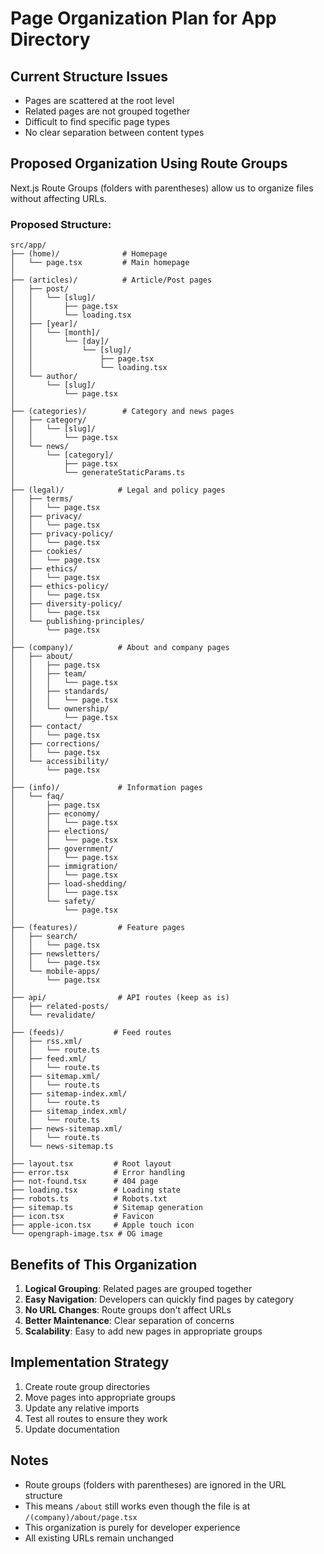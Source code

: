 # Page Organization Plan for App Directory

## Current Structure Issues
- Pages are scattered at the root level
- Related pages are not grouped together
- Difficult to find specific page types
- No clear separation between content types

## Proposed Organization Using Route Groups

Next.js Route Groups (folders with parentheses) allow us to organize files without affecting URLs.

### Proposed Structure:

```
src/app/
├── (home)/              # Homepage
│   └── page.tsx         # Main homepage
│
├── (articles)/          # Article/Post pages
│   ├── post/
│   │   └── [slug]/
│   │       ├── page.tsx
│   │       └── loading.tsx
│   ├── [year]/
│   │   └── [month]/
│   │       └── [day]/
│   │           └── [slug]/
│   │               ├── page.tsx
│   │               └── loading.tsx
│   └── author/
│       └── [slug]/
│           └── page.tsx
│
├── (categories)/        # Category and news pages
│   ├── category/
│   │   └── [slug]/
│   │       └── page.tsx
│   └── news/
│       └── [category]/
│           ├── page.tsx
│           └── generateStaticParams.ts
│
├── (legal)/            # Legal and policy pages
│   ├── terms/
│   │   └── page.tsx
│   ├── privacy/
│   │   └── page.tsx
│   ├── privacy-policy/
│   │   └── page.tsx
│   ├── cookies/
│   │   └── page.tsx
│   ├── ethics/
│   │   └── page.tsx
│   ├── ethics-policy/
│   │   └── page.tsx
│   ├── diversity-policy/
│   │   └── page.tsx
│   └── publishing-principles/
│       └── page.tsx
│
├── (company)/          # About and company pages
│   ├── about/
│   │   ├── page.tsx
│   │   ├── team/
│   │   │   └── page.tsx
│   │   ├── standards/
│   │   │   └── page.tsx
│   │   └── ownership/
│   │       └── page.tsx
│   ├── contact/
│   │   └── page.tsx
│   ├── corrections/
│   │   └── page.tsx
│   └── accessibility/
│       └── page.tsx
│
├── (info)/             # Information pages
│   └── faq/
│       ├── page.tsx
│       ├── economy/
│       │   └── page.tsx
│       ├── elections/
│       │   └── page.tsx
│       ├── government/
│       │   └── page.tsx
│       ├── immigration/
│       │   └── page.tsx
│       ├── load-shedding/
│       │   └── page.tsx
│       └── safety/
│           └── page.tsx
│
├── (features)/         # Feature pages
│   ├── search/
│   │   └── page.tsx
│   ├── newsletters/
│   │   └── page.tsx
│   └── mobile-apps/
│       └── page.tsx
│
├── api/                # API routes (keep as is)
│   ├── related-posts/
│   └── revalidate/
│
├── (feeds)/           # Feed routes
│   ├── rss.xml/
│   │   └── route.ts
│   ├── feed.xml/
│   │   └── route.ts
│   ├── sitemap.xml/
│   │   └── route.ts
│   ├── sitemap-index.xml/
│   │   └── route.ts
│   ├── sitemap_index.xml/
│   │   └── route.ts
│   ├── news-sitemap.xml/
│   │   └── route.ts
│   └── news-sitemap.ts
│
├── layout.tsx         # Root layout
├── error.tsx          # Error handling
├── not-found.tsx      # 404 page
├── loading.tsx        # Loading state
├── robots.ts          # Robots.txt
├── sitemap.ts         # Sitemap generation
├── icon.tsx           # Favicon
├── apple-icon.tsx     # Apple touch icon
└── opengraph-image.tsx # OG image
```

## Benefits of This Organization

1. **Logical Grouping**: Related pages are grouped together
2. **Easy Navigation**: Developers can quickly find pages by category
3. **No URL Changes**: Route groups don't affect URLs
4. **Better Maintenance**: Clear separation of concerns
5. **Scalability**: Easy to add new pages in appropriate groups

## Implementation Strategy

1. Create route group directories
2. Move pages into appropriate groups
3. Update any relative imports
4. Test all routes to ensure they work
5. Update documentation

## Notes

- Route groups (folders with parentheses) are ignored in the URL structure
- This means `/about` still works even though the file is at `/(company)/about/page.tsx`
- This organization is purely for developer experience
- All existing URLs remain unchanged
